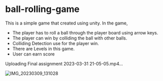 # ball-rolling-game

This is a simple game that created using unity. In the game,

- The player has to roll a ball through the player board using arrow keys. 
- The player can win by colliding the ball with other balls.
- Colliding Detection use for the player win.
- There are Levels in this game.
- User can earn score







Uploading Final assignment 2023-03-31 21-05-05.mp4…

![IMG_20230309_131028](https://user-images.githubusercontent.com/83948976/229171040-94fdfa87-abff-48f0-b038-2cc3416967ee.jpg)
